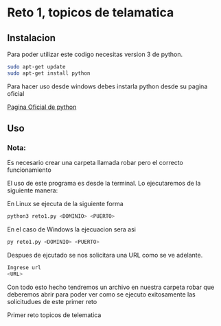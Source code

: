 # Reto 1, topicos de telamatica

## Instalacion

Para poder utilizar este codigo necesitas version 3 de python.
```bash
sudo apt-get update
sudo apt-get install python
```
Para hacer uso desde windows debes instarla python desde su pagina oficial

[Pagina Oficial de python](https://www.python.org/downloads/)



## Uso

### Nota: 
Es necesario crear una carpeta llamada robar pero el correcto funcionamiento

El uso de este programa es desde la terminal. Lo ejecutaremos de la siguiente manera:

En Linux se ejecuta de la siguiente forma

```bash
python3 reto1.py <DOMINIO> <PUERTO>
```

En el caso de Windows la ejecuacion sera asi

```bash
py reto1.py <DOMINIO> <PUERTO>
```

Despues de ejcutado se nos solicitara una URL como se ve adelante.

```bash
Ingrese url
<URL>
```

Con todo esto hecho tendremos un archivo en nuestra carpeta robar que deberemos abrir para poder ver como se ejecuto exitosamente las solicitudues de este primer reto

Primer reto topicos de telematica
